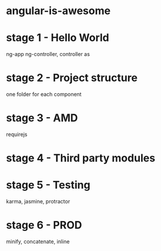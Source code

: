 # angular-is-awesome

# stage 1 - Hello World
ng-app
ng-controller, controller as

# stage 2 - Project structure
one folder for each component

# stage 3 - AMD
requirejs

# stage 4 - Third party modules

# stage 5 - Testing
karma, jasmine, protractor

# stage 6 - PROD
minify, concatenate, inline